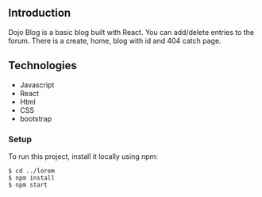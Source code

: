 ## Introduction

Dojo Blog is a basic blog built with React. You can add/delete entries to the forum. There is a create, home, blog with id and 404 catch page.

## Technologies 
  
 - Javascript
 - React
 - Html 
 - CSS
 - bootstrap



 
 ### Setup 
 
 To run this project, install it locally using npm:

```
$ cd ../lorem
$ npm install
$ npm start
```
